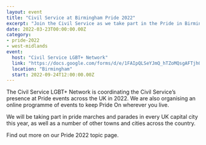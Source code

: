 ```yaml
---
layout: event
title: "Civil Service at Birmingham Pride 2022"
excerpt: "Join the Civil Service as we take part in the Pride in Birmingham."
date: 2022-03-23T00:00:00.00Z
category: 
- pride-2022
- west-midlands
event:
  host: "Civil Service LGBT+ Network"
  link: "https://docs.google.com/forms/d/e/1FAIpQLSeYJmQ_hTZoMQsgAFTjhONCPNBYGJi0VUNCJYVt1r-NbWpw8Q/viewform?usp=sf_link"
  location: "Birmingham"
  start: 2022-09-24T12:00:00.00Z
---
```


The Civil Service LGBT+ Network is coordinating the Civil Service’s presence at Pride events across the UK in 2022. We are also organising an online programme of events to keep Pride On wherever you live.

We will be taking part in pride marches and parades in every UK capital city this year, as well as a number of other towns and cities across the country.

Find out more on our Pride 2022 topic page.
